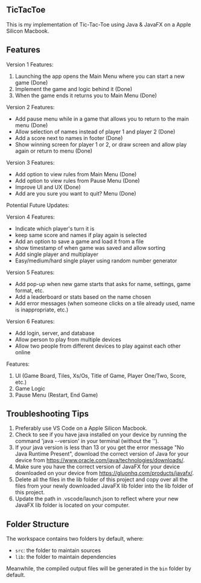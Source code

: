 ## TicTacToe

This is my implementation of Tic-Tac-Toe using Java & JavaFX on a Apple Silicon Macbook.

## Features

Version 1 Features:
1. Launching the app opens the Main Menu where you can start a new game (Done)
2. Implement the game and logic behind it (Done)
3. When the game ends it returns you to Main Menu (Done)

Version 2 Features:
- Add pause menu while in a game that allows you to return to the main menu (Done)
- Allow selection of names instead of player 1 and player 2 (Done)
- Add a score next to names in footer (Done)
- Show winning screen for player 1 or 2, or draw screen and allow play again or return to menu (Done)

Version 3 Features:
- Add option to view rules from Main Menu (Done)
- Add option to view rules from Pause Menu (Done)
- Improve UI and UX (Done)
- Add are you sure you want to quit? Menu (Done)

Potential Future Updates:

Version 4 Features:
- Indicate which player's turn it is
- keep same score and names if play again is selected 
- Add an option to save a game and load it from a file
- show timestamp of when game was saved and allow sorting
- Add single player and multiplayer
- Easy/medium/hard single player using random number generator

Version 5 Features:
- Add pop-up when new game starts that asks for name, settings, game format, etc.
- Add a leaderboard or stats based on the name chosen
- Add error messages (when someone clicks on a tile already used, name is inappropriate, etc.)

Version 6 Features:
- Add login, server, and database
- Allow person to play from multiple devices
- Allow two people from different devices to play against each other online

Features:
1. UI (Game Board, Tiles, Xs/Os, Title of Game, Player One/Two, Score, etc.)
2. Game Logic
2. Pause Menu (Restart, End Game)

## Troubleshooting Tips

1. Preferably use VS Code on a Apple Silicon Macbook.
2. Check to see if you have java installed on your device by running the    command 'java --version' in your terminal (without the '').
3. If your java version is less than 13 or you get the error message "No Java Runtime Present", download the correct version of Java for your device from https://www.oracle.com/java/technologies/downloads/.
4. Make sure you have the correct version of JavaFX for your device downloaded on your device from https://gluonhq.com/products/javafx/.
5. Delete all the files in the lib folder of this project and copy over all the files from your newly downloaded JavaFX lib folder into the lib folder of this project.
6. Update the path in .vscode/launch.json to reflect where your new JavaFX lib folder is located on your computer.

## Folder Structure

The workspace contains two folders by default, where:

- `src`: the folder to maintain sources
- `lib`: the folder to maintain dependencies

Meanwhile, the compiled output files will be generated in the `bin` folder by default.